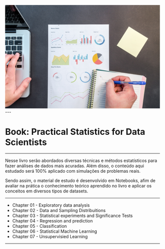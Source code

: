 <img src="/docs/figures/1.png" alt="my logo"/>
---

# Book: Practical Statistics for Data Scientists

---
Nesse livro serão abordados diversas técnicas e métodos estatísticos para fazer análises de dados mais acuradas. Além disso, o conteúdo aqui estudado será 100% aplicado com simulações de problemas reais.

Sendo assim, o material de estudo é desenvolvido em Notebooks, afim de avaliar na prática o conhecimento teórico aprendido no livro e aplicar os conceitos em diversos tipos de datasets.

---

* Chapter 01 - Exploratory data analysis
* Chapter 02 - Data and Sampling Distribuitions
* Chapter 03 - Statistical experiments and Significance Tests
* Chapter 04 - Regression and prediction
* Chapter 05 - Classification 
* Chapter 06 - Statistical Machine Learning
* Chapter 07 - Unsupervisied Learning

---
